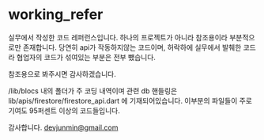 # working_refer
실무에서 작성한 코드 레퍼런스입니다. 하나의 프로젝트가 아니라 참조용이라 부분적으로만 존재합니다.
당연히 api가 작동하지않는 코드이며, 허락하에 실무에서 발췌한 코드라 협업자의 코드가 섞여있는 부분은 전부 뺐습니다.

참조용으로 봐주시면 감사하겠습니다.

/lib/blocs 내의 폴더가 주 코딩 내역이며
관련 db 핸들링은 
lib/apis/firestore/firestore_api.dart 에 기재되어있습니다.
이부분의 파일들이 주로 기여도 95퍼센트 이상의 코드들입니다.

감사합니다.
devjunmin@gmail.com
